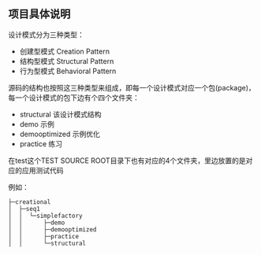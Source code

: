 ## 项目具体说明

设计模式分为三种类型：
* 创建型模式 Creation Pattern
* 结构型模式 Structural Pattern
* 行为型模式 Behavioral Pattern

源码的结构也按照这三种类型来组成，即每一个设计模式对应一个包(package)，每一个设计模式的包下边有个四个文件夹：
* structural 该设计模式结构
* demo 示例
* demooptimized 示例优化
* practice 练习

在test这个TEST SOURCE ROOT目录下也有对应的4个文件夹，里边放置的是对应的应用测试代码

例如：
```
├─creational
│  ├─seq1
│  │  └─simplefactory
│  │      ├─demo
│  │      ├─demooptimized
│  │      ├─practice
│  │      └─structural
```

